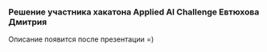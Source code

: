 ### Решение участника хакатона Applied AI Challenge Евтюхова Дмитрия
Описание появится после презентации =) 